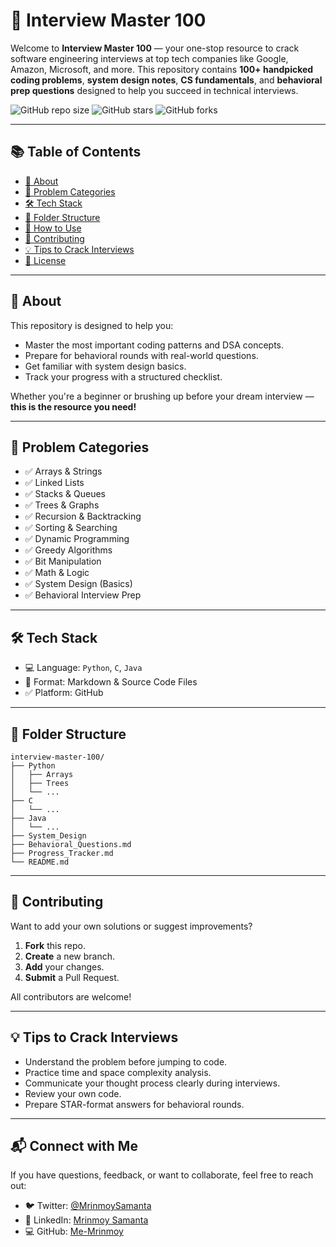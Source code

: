 # 🚀 Interview Master 100

Welcome to **Interview Master 100** — your one-stop resource to crack software engineering interviews at top tech companies like Google, Amazon, Microsoft, and more. This repository contains **100+ handpicked coding problems**, **system design notes**, **CS fundamentals**, and **behavioral prep questions** designed to help you succeed in technical interviews.

![GitHub repo size](https://img.shields.io/github/repo-size/Me-Mrinmoy/interview-master-100)
![GitHub stars](https://img.shields.io/github/stars/Me-Mrinmoy/interview-master-100?style=social)
![GitHub forks](https://img.shields.io/github/forks/Me-Mrinmoy/interview-master-100?style=social)

---

## 📚 Table of Contents

- [📌 About](#about)
- [🧠 Problem Categories](#problem-categories)
- [🛠️ Tech Stack](#tech-stack)
- [📂 Folder Structure](#folder-structure)
- [🧪 How to Use](#how-to-use)
- [🤝 Contributing](#contributing)
- [💡 Tips to Crack Interviews](#tips-to-crack-interviews)
- [📄 License](#license)

---

## 📌 About

This repository is designed to help you:
- Master the most important coding patterns and DSA concepts.
- Prepare for behavioral rounds with real-world questions.
- Get familiar with system design basics.
- Track your progress with a structured checklist.

Whether you're a beginner or brushing up before your dream interview — **this is the resource you need!**

---

## 🧠 Problem Categories

- ✅ Arrays & Strings
- ✅ Linked Lists
- ✅ Stacks & Queues
- ✅ Trees & Graphs
- ✅ Recursion & Backtracking
- ✅ Sorting & Searching
- ✅ Dynamic Programming
- ✅ Greedy Algorithms
- ✅ Bit Manipulation
- ✅ Math & Logic
- ✅ System Design (Basics)
- ✅ Behavioral Interview Prep

---

## 🛠️ Tech Stack

- 💻 Language: `Python`, `C`, `Java`
- 📁 Format: Markdown & Source Code Files
- ✅ Platform: GitHub

---

## 📂 Folder Structure

```
interview-master-100/
├── Python
│   ├── Arrays
│   ├── Trees
│   └── ...
├── C
│   └── ...
├── Java
│   └── ...
├── System_Design
├── Behavioral_Questions.md
├── Progress_Tracker.md
└── README.md
```


---

## 🤝 Contributing

Want to add your own solutions or suggest improvements?

1. **Fork** this repo.
2. **Create** a new branch.
3. **Add** your changes.
4. **Submit** a Pull Request.

All contributors are welcome!

---

## 💡 Tips to Crack Interviews

- Understand the problem before jumping to code.
- Practice time and space complexity analysis.
- Communicate your thought process clearly during interviews.
- Review your own code.
- Prepare STAR-format answers for behavioral rounds.

---

## 📬 Connect with Me

If you have questions, feedback, or want to collaborate, feel free to reach out:

- 🐦 Twitter: [@MrinmoySamanta](https://twitter.com/MrinmoySamanta)  
- 💼 LinkedIn: [Mrinmoy Samanta](https://www.linkedin.com/in/mrinmoysamanta)  
- 💻 GitHub: [Me-Mrinmoy](https://github.com/Me-Mrinmoy)

